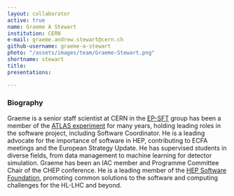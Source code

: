 ```yaml
---
layout: collaborator
active: true
name: Graeme A Stewart
institution: CERN
e-mail: graeme.andrew.stewart@cern.ch
github-username: graeme-a-stewart
photo: "/assets/images/team/Graeme-Stewart.png"
shortname: stewart
title:
presentations:

---
```


### Biography

Graeme is a senior staff scientist at CERN in the [EP-SFT](https://ep-dep-sft.web.cern.ch/) group has been a member of the [ATLAS experiment](https://atlas.cern/) for many years, holding leading roles in the software project, including Software Coordinator. He is a leading advocate for the importance of software in HEP, contributing to ECFA meetings and the European Strategy Update. He has supervised students in diverse fields, from data management to machine learning for detector simulation. Graeme has been an IAC member and Programme Committee Chair of the CHEP conference. He is a leading member of the [HEP Software Foundation](https://hepsoftwarefoundation.org/), promoting common solutions to the software and computing challenges for the HL-LHC and beyond.


